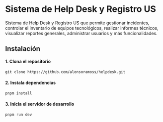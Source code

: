 # Sistema de Help Desk y Registro US

Sistema de Help Desk y Registro US que permite gestionar incidentes, controlar el inventario de equipos tecnológicos, realizar informes técnicos, visualizar reportes generales, administrar usuarios y más funcionalidades.

## Instalación

#### 1. Clona el repositorio
    git clone https://github.com/alonsoramoss/helpdesk.git

#### 2. Instala dependencias
    pnpm install

#### 3. Inicia el servidor de desarrollo
    pnpm run dev
